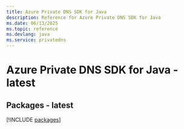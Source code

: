 ```yaml
---
title: Azure Private DNS SDK for Java
description: Reference for Azure Private DNS SDK for Java
ms.date: 06/13/2025
ms.topic: reference
ms.devlang: java
ms.service: privatedns
---
```

# Azure Private DNS SDK for Java - latest
## Packages - latest
[!INCLUDE [packages](private-dns-index.md)]